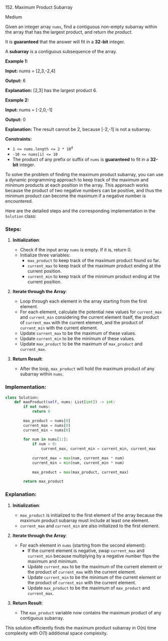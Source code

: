 152\. Maximum Product Subarray

Medium

Given an integer array `nums`, find a contiguous non-empty subarray within the array that has the largest product, and return _the product_.

It is **guaranteed** that the answer will fit in a **32-bit** integer.

A **subarray** is a contiguous subsequence of the array.

**Example 1:**

**Input:** nums = [2,3,-2,4]

**Output:** 6

**Explanation:** [2,3] has the largest product 6. 

**Example 2:**

**Input:** nums = [-2,0,-1]

**Output:** 0

**Explanation:** The result cannot be 2, because [-2,-1] is not a subarray. 

**Constraints:**

*   <code>1 <= nums.length <= 2 * 10<sup>4</sup></code>
*   `-10 <= nums[i] <= 10`
*   The product of any prefix or suffix of `nums` is **guaranteed** to fit in a **32-bit** integer.

To solve the problem of finding the maximum product subarray, you can use a dynamic programming approach to keep track of the maximum and minimum products at each position in the array. This approach works because the product of two negative numbers can be positive, and thus the minimum product can become the maximum if a negative number is encountered.

Here are the detailed steps and the corresponding implementation in the `Solution` class:

### Steps:

1. **Initialization**:
   - Check if the input array `nums` is empty. If it is, return 0.
   - Initialize three variables:
     - `max_product` to keep track of the maximum product found so far.
     - `current_max` to keep track of the maximum product ending at the current position.
     - `current_min` to keep track of the minimum product ending at the current position.

2. **Iterate through the Array**:
   - Loop through each element in the array starting from the first element.
   - For each element, calculate the potential new values for `current_max` and `current_min` considering the current element itself, the product of `current_max` with the current element, and the product of `current_min` with the current element.
   - Update `current_max` to be the maximum of these values.
   - Update `current_min` to be the minimum of these values.
   - Update `max_product` to be the maximum of `max_product` and `current_max`.

3. **Return Result**:
   - After the loop, `max_product` will hold the maximum product of any subarray within `nums`.

### Implementation:

```python
class Solution:
    def maxProduct(self, nums: List[int]) -> int:
        if not nums:
            return 0
        
        max_product = nums[0]
        current_max = nums[0]
        current_min = nums[0]
        
        for num in nums[1:]:
            if num < 0:
                current_max, current_min = current_min, current_max
            
            current_max = max(num, current_max * num)
            current_min = min(num, current_min * num)
            
            max_product = max(max_product, current_max)
        
        return max_product
```

### Explanation:

1. **Initialization**:
   - `max_product` is initialized to the first element of the array because the maximum product subarray must include at least one element.
   - `current_max` and `current_min` are also initialized to the first element.

2. **Iterate through the Array**:
   - For each element in `nums` (starting from the second element):
     - If the current element is negative, swap `current_max` and `current_min` because multiplying by a negative number flips the maximum and minimum.
     - Update `current_max` to be the maximum of the current element or the product of `current_max` with the current element.
     - Update `current_min` to be the minimum of the current element or the product of `current_min` with the current element.
     - Update `max_product` to be the maximum of `max_product` and `current_max`.

3. **Return Result**:
   - The `max_product` variable now contains the maximum product of any contiguous subarray.

This solution efficiently finds the maximum product subarray in O(n) time complexity with O(1) additional space complexity.